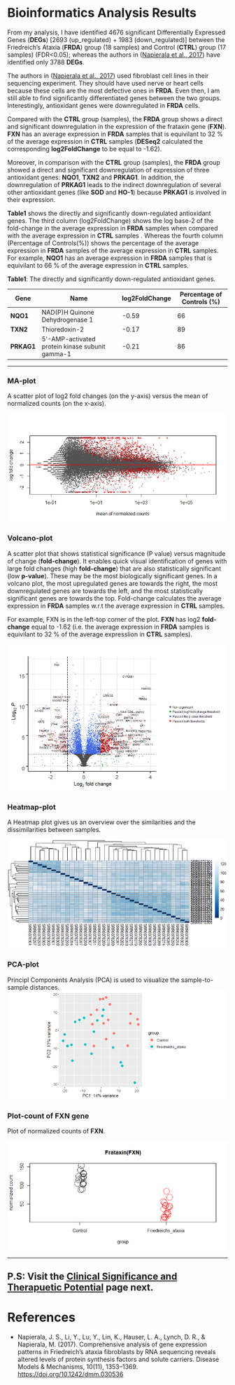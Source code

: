 # Bioinformatics Analysis Results

From my analysis, I have identified 4676  significant Differentially Expressed Genes (**DEGs**) [2693 (up_regulated) + 1983 (down_regulated)] between the Friedreich’s Ataxia (**FRDA**) group (18 samples) and Control (**CTRL**) group (17 samples) (FDR<0.05); whereas the authors in ([Napierala et al., 2017](https://www.ncbi.nlm.nih.gov/pubmed/29125828)) have identified only 3788 **DEGs**.  

The authors in ([Napierala et al., 2017](https://www.ncbi.nlm.nih.gov/pubmed/29125828)) used fibroblast cell lines in their sequencing experiment. They should have used nerve or heart cells because these cells are the most defective ones in **FRDA**. Even then, I am still able to find significantly differentiated genes between the two groups. Interestingly, antioxidant genes were downregulated in **FRDA** cells.  

Compared with the **CTRL** group (samples), the **FRDA** group shows a direct and significant downregulation in the expression of the frataxin gene (**FXN**). **FXN** has an average expression in **FRDA** samples that is equivilant to 32 % of the average expression in **CTRL** samples  (**DESeq2** calculated the corresponding **log2FoldChange** to be equal to -1.62).

Moreover, in comparison with the **CTRL** group (samples), the **FRDA** group showed a direct and significant downregulation of expression of three antioxidant genes: **NQO1**, **TXN2** and **PRKAG1**. In addition, the downregulation of **PRKAG1** leads to the indirect downregulation of several other antioxidant genes  (like **SOD** and **HO-1**) because **PRKAG1** is involved in their expression.  

**Table1** shows the directly and significantly down-regulated antioxidant genes. The third column (log2FoldChange) shows the log base-2 of the fold-change in the average expression in **FRDA** samples when compared with the average expression in **CTRL** samples . Whereas the fourth column (Percentage of Controls(%)) shows the percentage of the average expression in **FRDA** samples of the average expression in **CTRL** samples. For example, **NQO1** has an average expression in **FRDA** samples that is equivilant to 66 % of the average expression in **CTRL** samples.

**Table1**: The directly and significantly down-regulated antioxidant genes.  

Gene          |          Name                                  | log2FoldChange | Percentage of Controls (%)
------------- | ---------------------------------------------- | ------------------ | ----------------------  
**NQO1**      | NAD(P)H Quinone Dehydrogenase 1                  | -0.59 | 66
**TXN2**      | Thioredoxin-2                                    | -0.17 | 89
**PRKAG1**    | 5'-AMP-activated protein kinase subunit gamma-1  | -0.21 | 86

---------


### MA-plot
A scatter plot of log2 fold changes (on the y-axis) versus the mean of normalized counts (on the x-axis).

![](plots/ma_plot.png)

### Volcano-plot
A scatter plot that shows statistical significance (P value) versus magnitude of change (**fold-change**). It enables quick visual identification of genes with large fold changes (high **fold-change**) that are also statistically significant (low **p-value**). These may be the most biologically significant genes. In a volcano plot, the most upregulated genes are towards the right, the most downregulated genes are towards the left, and the most statistically significant genes are towards the top. Fold-change calculates the average expression in **FRDA** samples w.r.t the average expression in **CTRL** samples.  

For example, FXN is in the left-top corner of the plot. **FXN** has log2 **fold-change** equal to -1.62 (i.e. the average expression in **FRDA** samples is equivilant to 32 % of the average expresslion in **CTRL** samples).  

![](plots/volcano_plot.png)

### Heatmap-plot
A Heatmap plot gives us an overview over the similarities and the dissimilarities between samples.  

![](plots/heatmap_plot.png)

### PCA-plot
Principl Components Analysis (PCA) is used to visualize the sample-to-sample distances. 
![](plots/pca_plot.png)

### Plot-count of FXN gene

Plot of normalized counts of **FXN**.

![](plots/fxn_counts_plot.png)

----------
P.S: Visit the [Clinical Significance and Therapuetic Potential](Clinical_Significance_and_Therapuetic_Potential.md) page next.
----------

# References

- Napierala, J. S., Li, Y., Lu, Y., Lin, K., Hauser, L. A., Lynch, D. R., & Napierala, M. (2017). Comprehensive analysis of gene expression patterns in Friedreich’s ataxia fibroblasts by RNA sequencing reveals altered levels of protein synthesis factors and solute carriers. Disease Models & Mechanisms, 10(11), 1353–1369. https://doi.org/10.1242/dmm.030536
